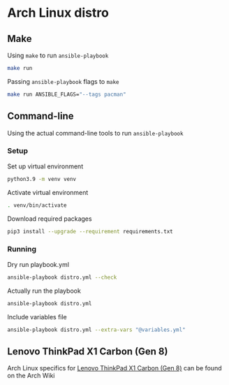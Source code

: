 # Arch Linux distro

## Make

Using `make` to run `ansible-playbook`

``` bash
make run
```

Passing `ansible-playbook` flags to `make`

``` bash
make run ANSIBLE_FLAGS="--tags pacman"
```

## Command-line

Using the actual command-line tools to run `ansible-playbook`
### Setup

Set up virtual environment

``` bash
python3.9 -m venv venv
```

Activate virtual environment

``` bash
. venv/bin/activate
```

Download required packages

``` bash
pip3 install --upgrade --requirement requirements.txt
```

### Running

Dry run playbook.yml

``` bash
ansible-playbook distro.yml --check
```

Actually run the playbook

``` bash
ansible-playbook distro.yml
```

Include variables file

``` bash
ansible-playbook distro.yml --extra-vars "@variables.yml"
```

## Lenovo ThinkPad X1 Carbon (Gen 8)

Arch Linux specifics for [Lenovo ThinkPad X1 Carbon (Gen 8)](https://wiki.archlinux.org/title/Lenovo_ThinkPad_X1_Carbon_(Gen_8)) can be found on the Arch Wiki